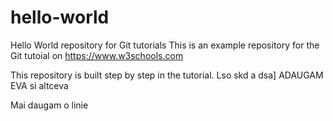 # hello-world
Hello World repository for Git tutorials
This is an example repository for the Git tutoial on https://www.w3schools.com

This repository is built step by step in the tutorial.
Lso skd a dsa]
ADAUGAM EVA si altceva


Mai daugam o linie